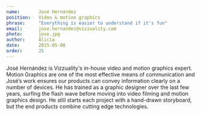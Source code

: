 ```yaml
---
name:       José Hernández
position:   Vídeo & motion graphics
phrase:     "Everything is easier to understand if it's fun" 
email:      jose.hernandez@vizzuality.com
photo:      jose.jpg
author:     Alicia
date:       2015-05-08
order: 		25
---
```


 José Hernández is Vizzuality's in-house video and motion graphics expert. Motion Graphics are one of the most effective means of communication and José’s work ensures our products can convey information clearly on a number of devices. He has trained as a graphic designer over the last few years, surfing the flash wave before moving into video filming and motion graphics design. He still starts each project with a hand-drawn storyboard, but the end products combine cutting edge technologies.
